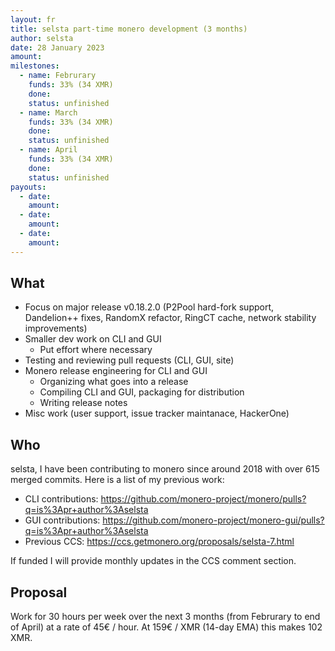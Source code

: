 ```yaml
---
layout: fr
title: selsta part-time monero development (3 months)
author: selsta
date: 28 January 2023
amount: 
milestones:
  - name: Februrary
    funds: 33% (34 XMR)
    done:
    status: unfinished
  - name: March
    funds: 33% (34 XMR)
    done:
    status: unfinished
  - name: April
    funds: 33% (34 XMR)
    done:
    status: unfinished
payouts:
  - date:
    amount:
  - date:
    amount:
  - date:
    amount:
---
```


## What

- Focus on major release v0.18.2.0 (P2Pool hard-fork support, Dandelion++ fixes, RandomX refactor, RingCT cache, network stability improvements)
- Smaller dev work on CLI and GUI
  - Put effort where necessary
- Testing and reviewing pull requests (CLI, GUI, site)
- Monero release engineering for CLI and GUI
  - Organizing what goes into a release
  - Compiling CLI and GUI, packaging for distribution
  - Writing release notes
- Misc work (user support, issue tracker maintanace, HackerOne)

## Who

selsta, I have been contributing to monero since around 2018 with over 615 merged commits. Here is a list of my previous work:

- CLI contributions: https://github.com/monero-project/monero/pulls?q=is%3Apr+author%3Aselsta
- GUI contributions: https://github.com/monero-project/monero-gui/pulls?q=is%3Apr+author%3Aselsta
- Previous CCS: https://ccs.getmonero.org/proposals/selsta-7.html

If funded I will provide monthly updates in the CCS comment section.

## Proposal

Work for 30 hours per week over the next 3 months (from Februrary to end of April) at a rate of 45€ / hour. At 159€ / XMR (14-day EMA) this makes 102 XMR.
